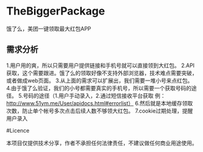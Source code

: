 # TheBiggerPackage
饿了么，美团一键领取最大红包APP

## 需求分析

1.用户用的爽，所以只需要用户提供链接和手机号就可以直接领到大红包。
2.API获取，这个需要跟进。饿了么的领取好像不支持外部浏览器，技术难点需要突破，或者做成web页面。
3.从上面的需求可以扩展出，我们需要一堆小号来点红包。
4.由于饿了么验证，我们的小号都需要真实的手机号，所以需要一个获取号码的途径。
5.号码的途径（1.用户手动录入，2.通过短信接收平台获取 例：http://www.51ym.me/User/apidocs.html#errorlist）
6.然后就是本地缓存领取次数，防止单个帐号多次点击后续人数不够领大红包。
7.cookie过期处理，提醒用户录入

#Licence

本项目仅提供技术分享，作者不承担任何法律责任，不建议做任何商业用途使用。